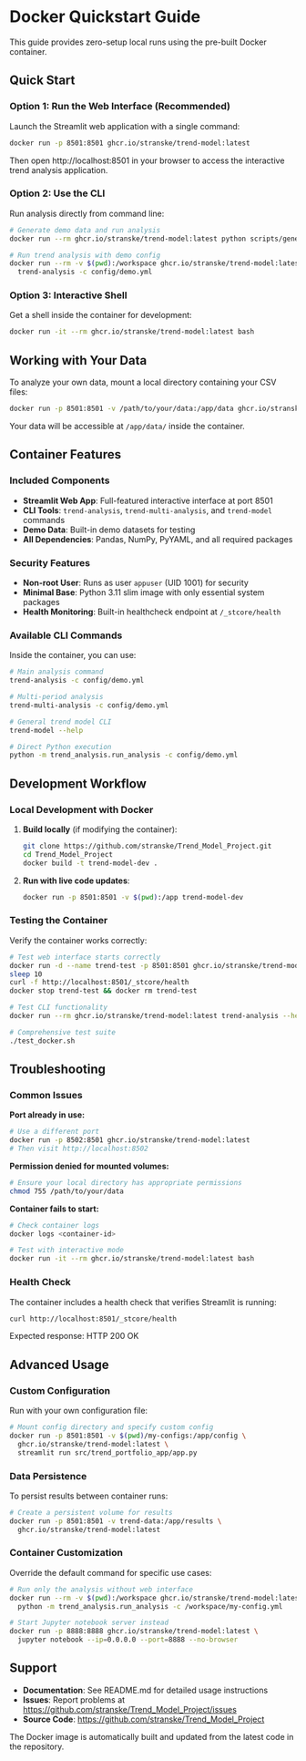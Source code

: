 # Docker Quickstart Guide

This guide provides zero-setup local runs using the pre-built Docker container.

## Quick Start

### Option 1: Run the Web Interface (Recommended)

Launch the Streamlit web application with a single command:

```bash
docker run -p 8501:8501 ghcr.io/stranske/trend-model:latest
```

Then open http://localhost:8501 in your browser to access the interactive trend analysis application.

### Option 2: Use the CLI

Run analysis directly from command line:

```bash
# Generate demo data and run analysis
docker run --rm ghcr.io/stranske/trend-model:latest python scripts/generate_demo.py

# Run trend analysis with demo config
docker run --rm -v $(pwd):/workspace ghcr.io/stranske/trend-model:latest \
  trend-analysis -c config/demo.yml
```

### Option 3: Interactive Shell

Get a shell inside the container for development:

```bash
docker run -it --rm ghcr.io/stranske/trend-model:latest bash
```

## Working with Your Data

To analyze your own data, mount a local directory containing your CSV files:

```bash
docker run -p 8501:8501 -v /path/to/your/data:/app/data ghcr.io/stranske/trend-model:latest
```

Your data will be accessible at `/app/data/` inside the container.

## Container Features

### Included Components
- **Streamlit Web App**: Full-featured interactive interface at port 8501
- **CLI Tools**: `trend-analysis`, `trend-multi-analysis`, and `trend-model` commands
- **Demo Data**: Built-in demo datasets for testing
- **All Dependencies**: Pandas, NumPy, PyYAML, and all required packages

### Security Features
- **Non-root User**: Runs as user `appuser` (UID 1001) for security
- **Minimal Base**: Python 3.11 slim image with only essential system packages
- **Health Monitoring**: Built-in healthcheck endpoint at `/_stcore/health`

### Available CLI Commands

Inside the container, you can use:

```bash
# Main analysis command
trend-analysis -c config/demo.yml

# Multi-period analysis
trend-multi-analysis -c config/demo.yml

# General trend model CLI
trend-model --help

# Direct Python execution
python -m trend_analysis.run_analysis -c config/demo.yml
```

## Development Workflow

### Local Development with Docker

1. **Build locally** (if modifying the container):
   ```bash
   git clone https://github.com/stranske/Trend_Model_Project.git
   cd Trend_Model_Project
   docker build -t trend-model-dev .
   ```

2. **Run with live code updates**:
   ```bash
   docker run -p 8501:8501 -v $(pwd):/app trend-model-dev
   ```

### Testing the Container

Verify the container works correctly:

```bash
# Test web interface starts correctly
docker run -d --name trend-test -p 8501:8501 ghcr.io/stranske/trend-model:latest
sleep 10
curl -f http://localhost:8501/_stcore/health
docker stop trend-test && docker rm trend-test

# Test CLI functionality
docker run --rm ghcr.io/stranske/trend-model:latest trend-analysis --help

# Comprehensive test suite
./test_docker.sh
```

## Troubleshooting

### Common Issues

**Port already in use:**
```bash
# Use a different port
docker run -p 8502:8501 ghcr.io/stranske/trend-model:latest
# Then visit http://localhost:8502
```

**Permission denied for mounted volumes:**
```bash
# Ensure your local directory has appropriate permissions
chmod 755 /path/to/your/data
```

**Container fails to start:**
```bash
# Check container logs
docker logs <container-id>

# Test with interactive mode
docker run -it --rm ghcr.io/stranske/trend-model:latest bash
```

### Health Check

The container includes a health check that verifies Streamlit is running:
```bash
curl http://localhost:8501/_stcore/health
```

Expected response: HTTP 200 OK

## Advanced Usage

### Custom Configuration

Run with your own configuration file:

```bash
# Mount config directory and specify custom config
docker run -p 8501:8501 -v $(pwd)/my-configs:/app/config \
  ghcr.io/stranske/trend-model:latest \
  streamlit run src/trend_portfolio_app/app.py
```

### Data Persistence

To persist results between container runs:

```bash
# Create a persistent volume for results
docker run -p 8501:8501 -v trend-data:/app/results \
  ghcr.io/stranske/trend-model:latest
```

### Container Customization

Override the default command for specific use cases:

```bash
# Run only the analysis without web interface
docker run --rm -v $(pwd):/workspace ghcr.io/stranske/trend-model:latest \
  python -m trend_analysis.run_analysis -c /workspace/my-config.yml

# Start Jupyter notebook server instead
docker run -p 8888:8888 ghcr.io/stranske/trend-model:latest \
  jupyter notebook --ip=0.0.0.0 --port=8888 --no-browser
```

## Support

- **Documentation**: See README.md for detailed usage instructions
- **Issues**: Report problems at https://github.com/stranske/Trend_Model_Project/issues
- **Source Code**: https://github.com/stranske/Trend_Model_Project

The Docker image is automatically built and updated from the latest code in the repository.